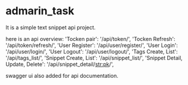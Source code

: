 # admarin_task

It is a simple text snippet api project.

here is an api overview:
    'Tocken pair':                    '/api/token/',
    'Tocken Refresh':                 '/api/token/refresh/',
    'User Register':                  '/api/user/register/',
    'User Login':                     '/api/user/login/',
    'User Logout':                    '/api/user/logout/',
    'Tags Create, List':              '/api/tags_list/',
    'Snippet Create, List':           '/api/snippet_list/',
    'Snippet Detail, Update, Delete': '/api/snippet_detail/<str:pk>/',

swagger ui also added for api documentation.
